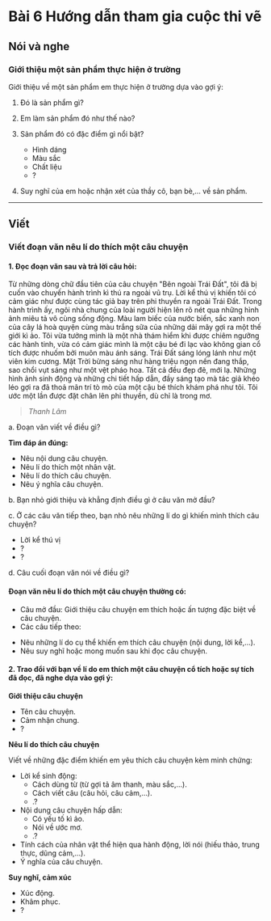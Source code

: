 # Bài 6 Hướng dẫn tham gia cuộc thi vẽ

## Nói và nghe

### Giới thiệu một sản phẩm thực hiện ở trường

Giới thiệu về một sản phẩm em thực hiện ở trường dựa vào gợi ý:
1.  Đó là sản phẩm gì?
2.  Em làm sản phẩm đó như thế nào?
3.  Sản phẩm đó có đặc điểm gì nổi bật?
    *   Hình dáng
    *   Màu sắc
    *   Chất liệu
    *   ?

4.  Suy nghĩ của em hoặc nhận xét của thầy cô, bạn bè,... về sản phẩm.

---

## Viết

### Viết đoạn văn nêu lí do thích một câu chuyện

#### 1.  Đọc đoạn văn sau và trả lời câu hỏi:
Từ những dòng chữ đầu tiên của câu chuyện "Bên ngoài Trái Đất", tôi đã bị cuốn vào chuyến hành trình kì thú ra ngoài vũ trụ. Lời kể thú vị khiến tôi có cảm giác như được cùng tác giả bay trên phi thuyền ra ngoài Trái Đất. Trong hành trình ấy, ngôi nhà chung của loài người hiện lên rõ nét qua những hình ảnh miêu tả vô cùng sống động. Màu lam biếc của nước biển, sắc xanh non của cây lá hoà quyện cùng màu trắng sữa của những dải mây gợi ra một thế giới kì ảo. Tôi vừa tưởng mình là một nhà thám hiểm khi được chiêm ngưỡng các hành tinh, vừa có cảm giác mình là một cậu bé đi lạc vào không gian cổ tích được nhuốm bởi muôn màu ánh sáng. Trái Đất sáng lóng lánh như một viên kim cương. Mặt Trời bừng sáng như hàng triệu ngọn nến đang thắp, sao chổi vụt sáng như một vệt pháo hoa. Tất cả đều đẹp đẽ, mới lạ. Những hình ảnh sinh động và những chi tiết hấp dẫn, đầy sáng tạo mà tác giả khéo léo gợi ra đã thoả mãn trí tò mò của một cậu bé thích khám phá như tôi. Tôi ước một lần được đặt chân lên phi thuyền, dù chỉ là trong mơ.
> *Thanh Lâm*

a. Đoạn văn viết về điều gì?

**Tìm đáp án đúng:**
*   Nêu nội dung câu chuyện.
*   Nêu lí do thích một nhân vật.
*   Nêu lí do thích câu chuyện.
*   Nêu ý nghĩa câu chuyện.

b. Bạn nhỏ giới thiệu và khẳng định điều gì ở câu văn mở đầu?

c. Ở các câu văn tiếp theo, bạn nhỏ nêu những lí do gì khiến mình thích câu chuyện?

*   Lời kể thú vị
*   ?
*   ?

d. Câu cuối đoạn văn nói về điều gì?

#### Đoạn văn nêu lí do thích một câu chuyện thường có:
- Câu mở đầu: Giới thiệu câu chuyện em thích hoặc ấn tượng đặc biệt về câu chuyện.
- Các câu tiếp theo:
*   Nêu những lí do cụ thể khiến em thích câu chuyện (nội dung, lời kể,...).
*   Nêu suy nghĩ hoặc mong muốn sau khi đọc câu chuyện.

#### 2.  Trao đổi với bạn về lí do em thích một câu chuyện cổ tích hoặc sự tích đã đọc, đã nghe dựa vào gợi ý:
**Giới thiệu câu chuyện**

- Tên câu chuyện.
- Cảm nhận chung.
- ?
  
**Nêu lí do thích câu chuyện**

Viết về những đặc điểm khiến em yêu thích câu chuyện kèm minh chứng:
- Lời kể sinh động:
    *   Cách dùng từ (từ gợi tả âm thanh, màu sắc,...).
    *   Cách viết câu (câu hỏi, câu cảm,...).
    *   .?
- Nội dung câu chuyện hấp dẫn:
    *   Có yếu tố kì ảo.
    *   Nói về ước mơ.
    *   .?
- Tính cách của nhân vật thể hiện qua hành động, lời nói (hiếu thảo, trung thực, dũng cảm,...).
- Ý nghĩa của câu chuyện.

**Suy nghĩ, cảm xúc**
- Xúc động.
- Khâm phục.
- ?
